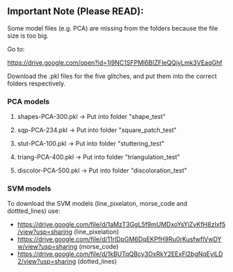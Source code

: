 ## Important Note (Please READ):

Some model files (e.g. PCA) are missing from the folders because the file size is too big.

Go to:

https://drive.google.com/open?id=1j9NC1SFPMl6BIZFIeQQjyLmk3VEaqGhf


Download the .pkl files for the five glitches, and put them into the correct folders respectively.

### PCA models

1. shapes-PCA-300.pkl -> Put into folder "shape_test"

2. sqp-PCA-234.pkl -> Put into folder "square_patch_test"

3. stut-PCA-100.pkl -> Put into folder "stuttering_test"

4. triang-PCA-400.pkl -> Put into folder "triangulation_test"

5. discolor-PCA-500.pkl -> Put into folder "discoloration_test"

### SVM models

To download the SVM models (line_pixelaton, morse_code and dottted_lines) use:
 - https://drive.google.com/file/d/1aMzT3GgL5f9mUMDxoYsYjZvKfH8zIxf5/view?usp=sharing (line_pixelation)
 - https://drive.google.com/file/d/11rlDpGM6DqEKPfH9Ru0rKusfwflVwDYw/view?usp=sharing (morse_code)
 - https://drive.google.com/file/d/1kBUTqQBcy3OxRkY2EExFl2bgNqEylLD2/view?usp=sharing (dotted_lines)

